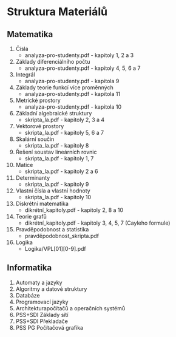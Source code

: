 
# Struktura Materiálů

## Matematika
1. Čísla
    - analyza-pro-studenty.pdf - kapitoly 1, 2 a 3
2. Základy diferenciálního počtu
    - analyza-pro-studenty.pdf - kapitoly 4, 5, 6 a 7
3. Integrál
    - analyza-pro-studenty.pdf - kapitola 9
4. Základy teorie funkcí více proměnných
    - analyza-pro-studenty.pdf - kapitola 11
5. Metrické prostory
    - analyza-pro-studenty.pdf - kapitola 10
6. Základní algebraické struktury
    - skripta_la.pdf - kapitoly 2, 3 a 4
7. Vektorové prostory
    - skripta_la.pdf - kapitoly 5, 6 a 7
8. Skalární součin
    - skripta_la.pdf - kapitoly 8
9.  Řešení soustav lineárních rovnic
    - skripta_la.pdf - kapitoly 1, 7
10. Matice
    - skripta_la.pdf - kapitoly 2 a 6
11. Determinanty
    - skripta_la.pdf - kapitoly 9
12. Vlastní čísla a vlastní hodnoty
    - skripta_la.pdf - kapitoly 10
13. Diskrétní matematika
    - dikrétní_kapitoly.pdf - kapitoly 2, 8 a 10
14. Teorie grafů
    - dikrétní_kapitoly.pdf - kapitoly 3, 4, 5, 7 (Cayleho formule)
15. Pravděpodobnost a statistika
    - pravděpodobnost_skripta.pdf
16. Logika
    - Logika/VPL[01][0-9].pdf


## Informatika
1. Automaty a jazyky
2. Algoritmy a datové struktury
3. Databáze
4. Programovací jazyky
5. Architekturapočítačů a operačních systémů
6. PSS+SDI Základy sítí
7. PSS+SDI Překladače
8. PSS PG Počítačová grafika

